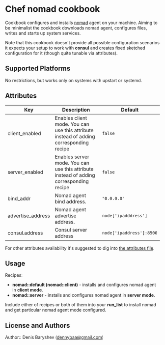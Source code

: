 # Chef nomad cookbook

Cookbook configures and installs [nomad](https://nomadproject.io) agent  on your machine. Aiming to be minimalist the cookbook downloads nomad agent, configures files, writes and starts up system services.

Note that this cookbook doesn't provide all possible configuration scenarios it expects your setup to work with **consul** and  creates fixed sketched configuration for it (though quite tunable via attributes).

## Supported Platforms

No  restrictions, but works only on systems with upstart or systemd.

## Attributes

|Key|Description|Default|
|---|---|---|
|client_enabled|Enables client mode. You can use this attribute instead of adding corresponding recipe|`false`|
|server_enabled|Enables server mode. You can use this attribute instead of adding corresponding recipe|`false`|
|bind_addr|Nomad agent bind address.|`"0.0.0.0"`|
|advertise_address|Nomad agent advertise address.|`node['ipadddress']`|
|consul.address|Consul server address|`node['ipaddress']:8500`|

For other attributes availability it's suggested to dig into [the attributes file](attributes/default.rb).

## Usage

Recipes:

 - **nomad::default (nomad::client)** - installs and configures nomad agent in **client mode**.
 - **nomad::server** - installs and configures nomad agent in **server mode**.

Include either of recipes or both of them into your **run_list** to install nomad and get particular nomad agent mode configured.

## License and Authors

Author:: Denis Baryshev (<dennybaa@gmail.com>)
